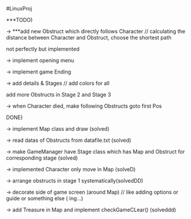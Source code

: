 #LinuxProj


***TODO)

-> ***add new Obstruct which directly follows Character // calculating the distance between Character and Obstruct, choose the shortest path 

not perfectly but implemented


-> implement opening menu

-> implement game Ending

-> add details & Stages // add colors for all

add more Obstructs in Stage 2 and Stage 3

-> when Character died, make following Obstructs goto first Pos


DONE)

-> implement Map class and draw (solved)

-> read datas of Obstructs from datafile.txt (solved)

-> make GameManager have Stage class which has Map and Obstruct for corresponding stage (solved)

-> implemented Character only move in Map (solveD)

-> arrange obstructs in stage 1 systematically(solvedDD) 

-> decorate side of game screen (around Map) // like adding options or guide or something else ( ing...)

-> add Treasure in Map and implement checkGameCLear() (solveddd)

